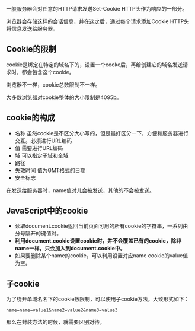 一般服务器会对任意的HTTP请求发送Set-Cookie HTTP头作为响应的一部分。

浏览器会存储这样的会话信息，并在这之后，通过每个请求添加Cookie HTTP头将信息发送给服务器。

## Cookie的限制

cookie是绑定在特定的域名下的，设置一个cooke后，再给创建它的域名发送请求时，都会包含这个cookie。

浏览器不一样，cookie总数限制不一样。

大多数浏览器对cookie整体的大小限制是4095b。

## cookie的构成

* 名称 虽然cookie是不区分大小写的，但是最好区分一下，方便和服务器进行交互。必须进行URL编码
* 值  需要进行URL编码
* 域 可以指定子域和全域
* 路径
* 失效时间  值为GMT格式的日期
* 安全标志

在发送给服务器时，name值对儿会被发送，其他的不会被发送。

## JavaScript中的cookie

* 读取document.cookie返回当前页面可用的所有cookie的字符串，一系列由分号隔开的键值对。
* **利用document.cookie设置cookie时，并不会覆盖已有的cookie，除非name一样，只会加入到document.cookie中。**
* 如果要删除某个name的cookie，可以利用设置对应name cookie的value值为空。

## 子cookie

为了绕开单域名名下的cookie数限制，可以使用子cookie方法，大致形式如下：

```
name=name=value1&name2=value2&name3=value3
```

那么在封装方法的时候，就需要区别对待。


